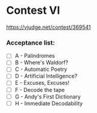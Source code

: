# Contest VI

https://vjudge.net/contest/369541

### Acceptance list:

- [ ] A - Palindromes
- [ ] B - Where's Waldorf?
- [ ] C - Automatic Poetry
- [ ] D - Artificial Intelligence?
- [ ] E - Excuses, Excuses!
- [ ] F - Decode the tape
- [ ] G - Andy's First Dictionary
- [ ] H - Immediate Decodability